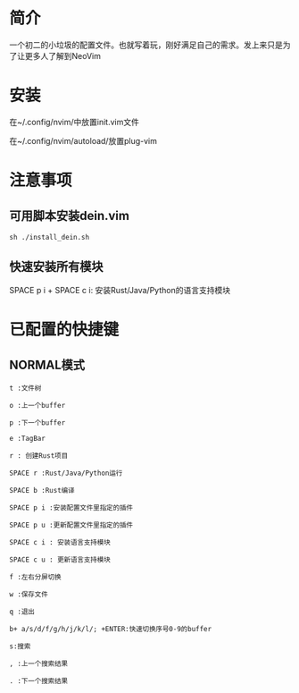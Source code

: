 # 简介

一个初二的小垃圾的配置文件。也就写着玩，刚好满足自己的需求。发上来只是为了让更多人了解到NeoVim

# 安装

在~/.config/nvim/中放置init.vim文件

在~/.config/nvim/autoload/放置plug-vim

# 注意事项

## 可用脚本安装dein.vim  
```shell
sh ./install_dein.sh  
```
## 快速安装所有模块

SPACE p i + SPACE c i: 安装Rust/Java/Python的语言支持模块

# 已配置的快捷键

## NORMAL模式  
```
t :文件树

o :上一个buffer

p :下一个buffer

e :TagBar

r : 创建Rust项目

SPACE r :Rust/Java/Python运行

SPACE b :Rust编译

SPACE p i :安装配置文件里指定的插件

SPACE p u :更新配置文件里指定的插件

SPACE c i : 安装语言支持模块

SPACE c u : 更新语言支持模块

f :左右分屏切换

w :保存文件

q :退出

b+ a/s/d/f/g/h/j/k/l/; +ENTER:快速切换序号0-9的buffer

s:搜索

, :上一个搜索结果

. :下一个搜索结果
```

